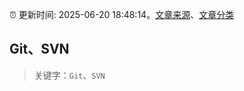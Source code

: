 :alarm_clock: 更新时间: 2025-06-20 18:48:14。[文章来源](/README.md)、[文章分类](/TAGS.md)

## Git、SVN


> 关键字：`Git`、`SVN`



